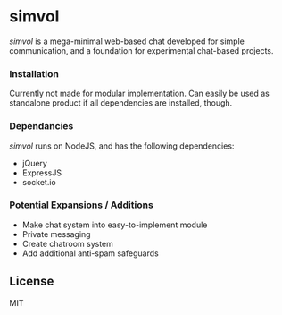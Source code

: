 # simvol
_simvol_ is a mega-minimal web-based chat developed for simple communication, and a foundation for experimental chat-based projects.

### Installation
Currently not made for modular implementation.
Can easily be used as standalone product if all dependencies are installed, though.

### Dependancies
_simvol_ runs on NodeJS, and has the following dependencies:
  - jQuery
  - ExpressJS
  - socket.io

### Potential Expansions / Additions
 - Make chat system into easy-to-implement module
 - Private messaging
 - Create chatroom system
 - Add additional anti-spam safeguards

## License
MIT